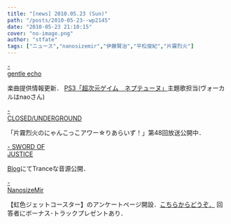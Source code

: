 ```yaml
---
title: "[news] 2010.05.23 (Sun)"
path: "/posts/2010-05-23--wp2145"
date: "2010-05-23 21:10:15"
cover: "no-image.png"
author: "stfate"
tags: ["ニュース","nanosizemir","伊藤賢治","平松俊紀","片霧烈火"]
---
```


<style type="text/css">
<!--
p {white-space: pre-wrap};
-->
</style>

<a  href="http://www.gentleecho.net/info.html" target="_blank">- gentle echo</a>
<div >楽曲提供情報更新．
<a href="http://www.compileheart.com/neptune/" target="_blank">PS3「超次元ゲイム　ネプテューヌ」</a>主題歌担当(ヴォーカルはnaoさん)</div>

<a  href="http://www.nyanhour.com/" target="_blank">- CLOSED/UNDERGROUND</a>
<div >「片霧烈火のにゃんこっこアワー☆りあらいず！」第48回放送公開中．</div>

<a  href="http://www.soj.razor.jp/" target="_blank">- SWORD OF JUSTICE</a>
<div ><a href="http://soj.seesaa.net/" target="_blank">Blog</a>にてTranceな音源公開．</div>

<a  href="http://blog.livedoor.jp/paru_taro/" target="_blank">- NanosizeMir</a>
<div >【虹色ジェットコースター】のアンケートページ開設．<a href="http://nanosizemir.com/cdp01/index.html" target="_blank">こちらからどうぞ．</a>
回答者にボーナス･トラックプレゼントあり．</div>